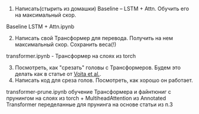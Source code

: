 
1. Написать(стырить из домашки) Baseline – LSTM + Attn. Обучить его на максимальный скор. 

Baseline LSTM + Attn.ipynb 

2. Написать свой Трансформер для перевода. Получить на нем максимальный скор. Сохранить веса(!)

transformer.ipynb - Трансформер на слоях из torch

3. Посмотреть, как "срезать" головы с Трансформеров. Будем это делать как в статье от [Voita et al.](https://www.aclweb.org/anthology/P19-1580/).
4. Написать код для среза голов. Посмотреть, как хорошо он работает.

transformer-prune.ipynb обучение Трансформера и файнтюниг с прунингом на слоях из torch + MultiheadAttention из Annotated Transformer переделанные для прунинга на основе статьи из п.3

